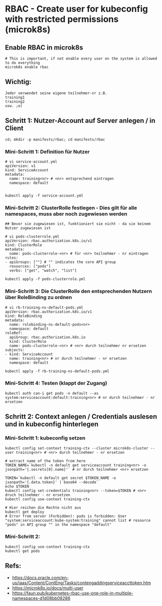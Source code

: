 # RBAC - Create user for kubeconfig with restricted permissions (microk8s) 

## Enable RBAC in microk8s 

```
# This is important, if not enable every user on the system is allowed to do everything 
microk8s enable rbac 
```

## Wichtig:

```
Jeder verwendet seine eigene teilnehmer-nr z.B. 
training1
training2
usw. ;o)
```





## Schritt 1: Nutzer-Account auf Server anlegen / in Client 

```
cd; mkdir -p manifests/rbac; cd manifests/rbac
```

###  Mini-Schritt 1: Definition für Nutzer 

```
# vi service-account.yml 
apiVersion: v1
kind: ServiceAccount
metadata:
  name: training<nr> # <nr> entsprechend eintragen
  namespace: default


kubectl apply -f service-account.yml 
```


### Mini-Schritt 2: ClusterRolle festlegen - Dies gilt für alle namespaces, muss aber noch zugewiesen werden

```
## Bevor sie zugewiesen ist, funktioniert sie nicht - da sie keinem Nutzer zugewiesen ist 

# vi pods-clusterrole.yml 
apiVersion: rbac.authorization.k8s.io/v1
kind: ClusterRole
metadata:
  name: pods-clusterrole-<nr> # für <nr> teilnehmer - nr eintragen
rules:
- apiGroups: [""] # "" indicates the core API group
  resources: ["pods"]
  verbs: ["get", "watch", "list"]

kubectl apply -f pods-clusterrole.yml 
```

### Mini-Schritt 3: Die ClusterRolle den entsprechenden Nutzern über RoleBinding zu ordnen 
```
# vi rb-training-ns-default-pods.yml
apiVersion: rbac.authorization.k8s.io/v1
kind: RoleBinding
metadata:
  name: rolebinding-ns-default-pods<nr>
  namespace: default
roleRef:
  apiGroup: rbac.authorization.k8s.io
  kind: ClusterRole
  name: pods-clusterrole-<nr> # <nr> durch teilnehmer nr ersetzen 
subjects:
- kind: ServiceAccount
  name: training<nr> # nr durch teilnehmer - nr ersetzen 
  namespace: default

kubectl apply -f rb-training-ns-default-pods.yml

```

### Mini-Schritt 4: Testen (klappt der Zugang) 

```
kubectl auth can-i get pods -n default --as system:serviceaccount:default:training<nr> # nr durch teilnehmer - nr ersetzen 
```

## Schritt 2: Context anlegen / Credentials auslesen und in kubeconfig hinterlegen 

### Mini-Schritt 1: kubeconfig setzen 
```
kubectl config set-context training-ctx --cluster microk8s-cluster --user training<nr> # <nr> durch teilnehmer - nr ersetzen 

# extract name of the token from here 
TOKEN_NAME=`kubectl -n default get serviceaccount training<nr> -o jsonpath='{.secrets[0].name}'` # nr durch teilnehmer <nr> ersetzen 

TOKEN=`kubectl -n default get secret $TOKEN_NAME -o jsonpath='{.data.token}' | base64 --decode`
echo $TOKEN
kubectl config set-credentials training<nr> --token=$TOKEN # <nr> druch teilnehmer - nr ersetzen 
kubectl config use-context training-ctx

# Hier reichen die Rechte nicht aus 
kubectl get deploy
# Error from server (Forbidden): pods is forbidden: User "system:serviceaccount:kube-system:training" cannot list # resource "pods" in API group "" in the namespace "default"
```

### Mini-Schritt 2:
```
kubectl config use-context training-ctx
kubectl get pods 
```

## Refs:

  * https://docs.oracle.com/en-us/iaas/Content/ContEng/Tasks/contengaddingserviceaccttoken.htm
  * https://microk8s.io/docs/multi-user
  * https://faun.pub/kubernetes-rbac-use-one-role-in-multiple-namespaces-d1d08bb08286


